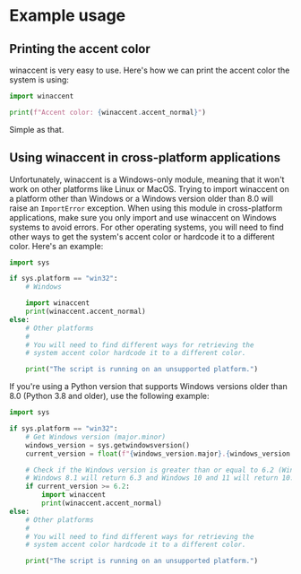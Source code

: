 # Example usage

## Printing the accent color
winaccent is very easy to use. Here's how we can print the accent color the system is using:

```python
import winaccent

print(f"Accent color: {winaccent.accent_normal}")
```

Simple as that.


## Using winaccent in cross-platform applications
Unfortunately, winaccent is a Windows-only module, meaning that it won't work on other platforms like Linux or MacOS. Trying to import winaccent on a platform other than Windows or a Windows version older than 8.0 will raise an `ImportError` exception. When using this module in cross-platform applications, make sure you only import and use winaccent on Windows systems to avoid errors. For other operating systems, you will need to find other ways to get the system's accent color or hardcode it to a different color. Here's an example:

```python
import sys

if sys.platform == "win32":
    # Windows

    import winaccent
    print(winaccent.accent_normal)
else:
    # Other platforms
    #
    # You will need to find different ways for retrieving the
    # system accent color hardcode it to a different color.

    print("The script is running on an unsupported platform.")
```

If you're using a Python version that supports Windows versions older than 8.0 (Python 3.8 and older), use the following example:

```python
import sys

if sys.platform == "win32":
    # Get Windows version (major.minor)
    windows_version = sys.getwindowsversion()
    current_version = float(f"{windows_version.major}.{windows_version.minor}")

    # Check if the Windows version is greater than or equal to 6.2 (Windows 8.0)
    # Windows 8.1 will return 6.3 and Windows 10 and 11 will return 10.0
    if current_version >= 6.2:
        import winaccent
        print(winaccent.accent_normal)
else:
    # Other platforms
    #
    # You will need to find different ways for retrieving the
    # system accent color hardcode it to a different color.

    print("The script is running on an unsupported platform.")
```